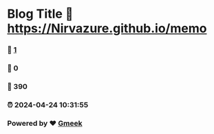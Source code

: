 # Blog Title :link: https://Nirvazure.github.io/memo 
### :page_facing_up: [1](https://Nirvazure.github.io/memo/tag.html) 
### :speech_balloon: 0 
### :hibiscus: 390 
### :alarm_clock: 2024-04-24 10:31:55 
### Powered by :heart: [Gmeek](https://github.com/Meekdai/Gmeek)
